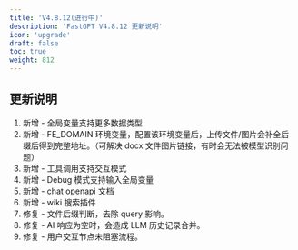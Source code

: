 ```yaml
---
title: 'V4.8.12(进行中)'
description: 'FastGPT V4.8.12 更新说明'
icon: 'upgrade'
draft: false
toc: true
weight: 812
---
```


## 更新说明

1. 新增 - 全局变量支持更多数据类型
2. 新增 - FE_DOMAIN 环境变量，配置该环境变量后，上传文件/图片会补全后缀后得到完整地址。（可解决 docx 文件图片链接，有时会无法被模型识别问题）
3. 新增 - 工具调用支持交互模式
4. 新增 - Debug 模式支持输入全局变量
5. 新增 - chat openapi 文档
6. 新增 - wiki 搜索插件
7. 修复 - 文件后缀判断，去除 query 影响。
8. 修复 - AI 响应为空时，会造成 LLM  历史记录合并。
9. 修复 - 用户交互节点未阻塞流程。

